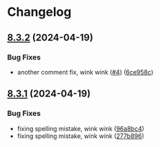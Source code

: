 # Changelog

## [8.3.2](https://github.com/tanderson-ld/dotnet-server-sdk/compare/8.3.1...8.3.2) (2024-04-19)


### Bug Fixes

* another comment fix, wink wink ([#4](https://github.com/tanderson-ld/dotnet-server-sdk/issues/4)) ([6ce958c](https://github.com/tanderson-ld/dotnet-server-sdk/commit/6ce958c4f23f4fd755be13b130550046623c85ec))

## [8.3.1](https://github.com/tanderson-ld/dotnet-server-sdk/compare/8.3.0...8.3.1) (2024-04-19)


### Bug Fixes

* fixing spelling mistake, wink wink ([96a8bc4](https://github.com/tanderson-ld/dotnet-server-sdk/commit/96a8bc4657d11882a5f4f8df23521d5e36a080de))
* fixing spelling mistake, wink wink ([277b896](https://github.com/tanderson-ld/dotnet-server-sdk/commit/277b896026e1b9cf6658d23dbe1f3bff8b28a892))
